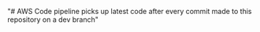 "# AWS Code pipeline picks up latest code after every commit made to this repository on a dev branch" 
